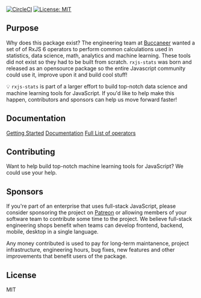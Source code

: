 [![CircleCI](https://circleci.com/gh/buccaneerai/rxjs-stats/tree/master.svg?style=shield)](https://circleci.com/gh/buccaneerai/rxjs-stats/tree/master)
[![License: MIT](https://img.shields.io/badge/License-MIT-green.svg)](https://opensource.org/licenses/MIT)

## Purpose

Why does this package exist? The engineering team at [Buccaneer](https://www.buccaneer.ai) wanted a set of of RxJS 6 operators to perform common calculations used in statistics, data science, math, analytics and machine learning. These tools did not exist so they had to be built from scratch. `rxjs-stats` was born and released as an opensource package so the entire Javascript community could use it, improve upon it and build cool stuff!

💡 `rxjs-stats` is part of a larger effort to build top-notch data science and machine learning tools for JavaScript. If you'd like to help make this happen, contributors and sponsors can help us move forward faster!

## Documentation
[Getting Started](https://app.gitbook.com/@brianbuccaneer/s/rxjs-stats/quick-start)
[Documentation](https://app.gitbook.com/@brianbuccaneer/s/rxjs-stats)
[Full List of operators](https://app.gitbook.com/@brianbuccaneer/s/rxjs-stats/operators)

## Contributing
Want to help build top-notch machine learning tools for JavaScript?  We could use your help.  

## Sponsors
If you're part of an enterprise that uses full-stack JavaScript, please consider sponsoring the project on [Patreon]() or allowing members of your software team to contribute some time to the project.  We believe full-stack engineering shops benefit when teams can develop frontend, backend, mobile, desktop in a single language.

Any money contributed is used to pay for long-term maintanence, project infrastructure, engineering hours, bug fixes, new features and other improvements that benefit users of the package.

## License
MIT

